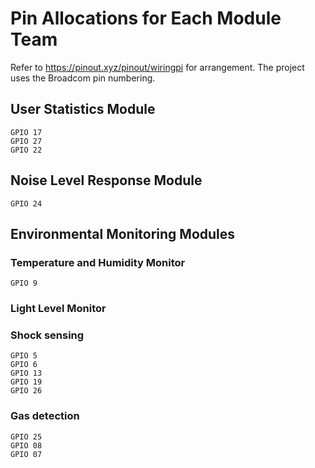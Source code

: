 # Pin Allocations for Each Module Team

Refer to https://pinout.xyz/pinout/wiringpi for arrangement. The project uses the Broadcom pin numbering.

## User Statistics Module
    GPIO 17 
    GPIO 27
    GPIO 22
  
## Noise Level Response Module
    GPIO 24


## Environmental Monitoring Modules
  
###  Temperature and Humidity Monitor 
    GPIO 9

###  Light Level Monitor
    
  
###  Shock sensing
    GPIO 5
    GPIO 6
    GPIO 13
    GPIO 19
    GPIO 26

###  Gas detection
    GPIO 25
    GPIO 08
    GPIO 07

